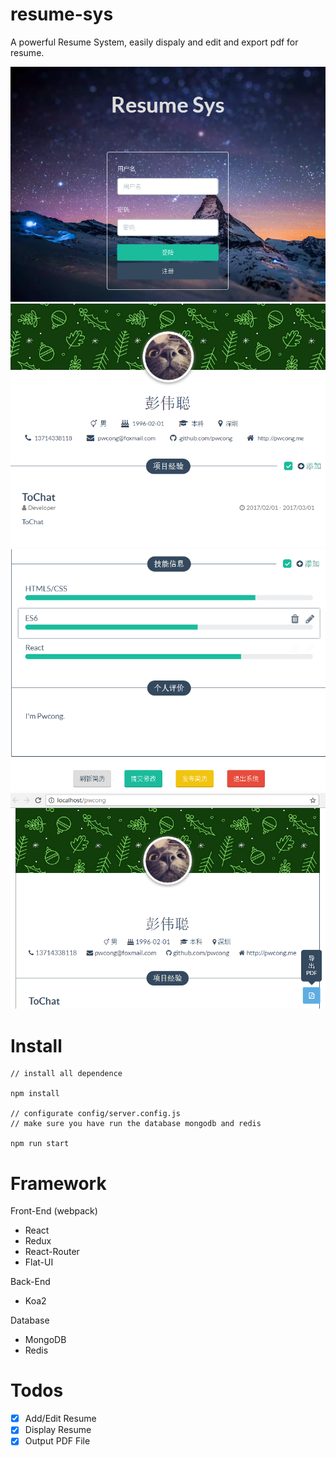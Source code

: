 # resume-sys
A powerful Resume System, easily dispaly and edit and export pdf for resume.

![01](https://raw.githubusercontent.com/pwcong/SnapShot/master/resume-sys/01.png)
![01](https://raw.githubusercontent.com/pwcong/SnapShot/master/resume-sys/02.png)
![01](https://raw.githubusercontent.com/pwcong/SnapShot/master/resume-sys/03.png)
![01](https://raw.githubusercontent.com/pwcong/SnapShot/master/resume-sys/04.png)


# Install

```
// install all dependence

npm install

// configurate config/server.config.js
// make sure you have run the database mongodb and redis

npm run start
```

# Framework

Front-End (webpack)
* React
* Redux
* React-Router
* Flat-UI

Back-End
* Koa2

Database
* MongoDB
* Redis

# Todos
- [x] Add/Edit Resume
- [x] Display Resume
- [x] Output PDF File